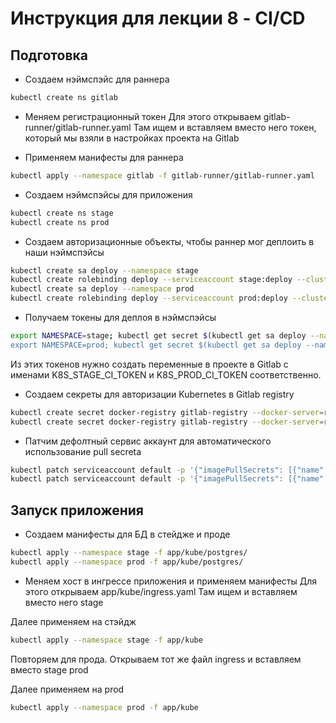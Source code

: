 # Инструкция для лекции 8 - CI/CD

## Подготовка

* Создаем  нэймспэйс для раннера

```bash
kubectl create ns gitlab
```

* Меняем регистрационный токен
Для этого открываем gitlab-runner/gitlab-runner.yaml
Там ищем <CHANGE ME> и вставляем вместо него токен,
который мы взяли в настройках проекта на Gitlab

* Применяем манифесты для раннера

```bash
kubectl apply --namespace gitlab -f gitlab-runner/gitlab-runner.yaml
```

* Создаем нэймспэйсы для приложения

```bash
kubectl create ns stage
kubectl create ns prod
```

* Создаем авторизационные объекты, чтобы раннер мог деплоить в наши нэймспэйсы

```bash
kubectl create sa deploy --namespace stage
kubectl create rolebinding deploy --serviceaccount stage:deploy --clusterrole edit --namespace stage
kubectl create sa deploy --namespace prod
kubectl create rolebinding deploy --serviceaccount prod:deploy --clusterrole edit --namespace prod
```

* Получаем токены для деплоя в нэймспэйсы

```bash
export NAMESPACE=stage; kubectl get secret $(kubectl get sa deploy --namespace $NAMESPACE -o jsonpath='{.secrets[0].name}') --namespace $NAMESPACE -o jsonpath='{.data.token}
export NAMESPACE=prod; kubectl get secret $(kubectl get sa deploy --namespace $NAMESPACE -o jsonpath='{.secrets[0].name}') --namespace $NAMESPACE -o jsonpath='{.data.token}
```

Из этих токенов нужно создать переменные в проекте в Gitlab с именами
K8S_STAGE_CI_TOKEN и K8S_PROD_CI_TOKEN соответственно.

* Создаем секреты для авторизации Kubernetes в Gitlab registry

```bash
kubectl create secret docker-registry gitlab-registry --docker-server=registry.gitlab.com --docker-username=<USERNAME> --docker-password=<PASSWORD> --docker-email=admin@admin.admin --namespace stage
kubectl create secret docker-registry gitlab-registry --docker-server=registry.gitlab.com --docker-username=<USERNAME> --docker-password=<PASSWORD> --docker-email=admin@admin.admin --namespace prod
```

* Патчим дефолтный сервис аккаунт для автоматического использование pull secretа

```bash
kubectl patch serviceaccount default -p '{"imagePullSecrets": [{"name": "gitlab-registry"}]}' -n stage
kubectl patch serviceaccount default -p '{"imagePullSecrets": [{"name": "gitlab-registry"}]}' -n prod
```

## Запуск приложения

* Создаем манифесты для БД в стейдже и проде

```bash
kubectl apply --namespace stage -f app/kube/postgres/
kubectl apply --namespace prod -f app/kube/postgres/
```

* Меняем хост в ингрессе приложения и применяем манифесты
Для этого открываем app/kube/ingress.yaml
Там ищем <CHANGE ME> и вставляем вместо него stage

Далее применяем на стэйдж

```bash
kubectl apply --namespace stage -f app/kube
```

Повторяем для прода. Открываем тот же файл ingress и
вставляем вместо stage prod

Далее применяем на prod

```bash
kubectl apply --namespace prod -f app/kube
```

